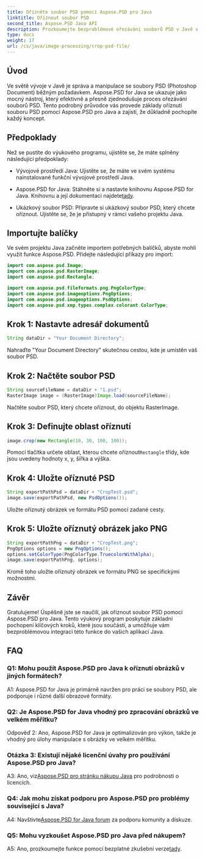 ```yaml
---
title: Ořízněte soubor PSD pomocí Aspose.PSD pro Java
linktitle: Oříznout soubor PSD
second_title: Aspose.PSD Java API
description: Prozkoumejte bezproblémové ořezávání souborů PSD v Javě s Aspose.PSD. Bez námahy integrujte přesnost a efektivitu do svých úkolů při manipulaci s obrázky.
type: docs
weight: 17
url: /cs/java/image-processing/crop-psd-file/
---
```

## Úvod

Ve světě vývoje v Javě je správa a manipulace se soubory PSD (Photoshop Document) běžným požadavkem. Aspose.PSD for Java se ukazuje jako mocný nástroj, který efektivně a přesně zjednodušuje proces ořezávání souborů PSD. Tento podrobný průvodce vás provede základy oříznutí souboru PSD pomocí Aspose.PSD pro Java a zajistí, že důkladně pochopíte každý koncept.

## Předpoklady

Než se pustíte do výukového programu, ujistěte se, že máte splněny následující předpoklady:

- Vývojové prostředí Java: Ujistěte se, že máte ve svém systému nainstalované funkční vývojové prostředí Java.

-  Aspose.PSD for Java: Stáhněte si a nastavte knihovnu Aspose.PSD for Java. Knihovnu a její dokumentaci najdete[tady](https://reference.aspose.com/psd/java/).

- Ukázkový soubor PSD: Připravte si ukázkový soubor PSD, který chcete oříznout. Ujistěte se, že je přístupný v rámci vašeho projektu Java.

## Importujte balíčky

Ve svém projektu Java začněte importem potřebných balíčků, abyste mohli využít funkce Aspose.PSD. Přidejte následující příkazy pro import:

```java
import com.aspose.psd.Image;
import com.aspose.psd.RasterImage;
import com.aspose.psd.Rectangle;

import com.aspose.psd.fileformats.png.PngColorType;
import com.aspose.psd.imageoptions.PngOptions;
import com.aspose.psd.imageoptions.PsdOptions;
import com.aspose.psd.xmp.types.complex.colorant.ColorType;
```

## Krok 1: Nastavte adresář dokumentů

```java
String dataDir = "Your Document Directory";
```

Nahraďte "Your Document Directory" skutečnou cestou, kde je umístěn váš soubor PSD.

## Krok 2: Načtěte soubor PSD

```java
String sourceFileName = dataDir + "1.psd";
RasterImage image = (RasterImage)Image.load(sourceFileName);
```

Načtěte soubor PSD, který chcete oříznout, do objektu RasterImage.

## Krok 3: Definujte oblast oříznutí

```java
image.crop(new Rectangle(10, 30, 100, 100));
```

 Pomocí tlačítka určete oblast, kterou chcete oříznout`Rectangle` třídy, kde jsou uvedeny hodnoty x, y, šířka a výška.

## Krok 4: Uložte oříznuté PSD

```java
String exportPathPsd = dataDir + "CropTest.psd";
image.save(exportPathPsd, new PsdOptions());
```

Uložte oříznutý obrázek ve formátu PSD pomocí zadané cesty.

## Krok 5: Uložte oříznutý obrázek jako PNG

```java
String exportPathPng = dataDir + "CropTest.png";
PngOptions options = new PngOptions();
options.setColorType(PngColorType.TruecolorWithAlpha);
image.save(exportPathPng, options);
```

Kromě toho uložte oříznutý obrázek ve formátu PNG se specifickými možnostmi.

## Závěr

Gratulujeme! Úspěšně jste se naučili, jak oříznout soubor PSD pomocí Aspose.PSD pro Java. Tento výukový program poskytuje základní pochopení klíčových kroků, které jsou součástí, a umožňuje vám bezproblémovou integraci této funkce do vašich aplikací Java.

## FAQ

### Q1: Mohu použít Aspose.PSD pro Java k oříznutí obrázků v jiných formátech?

A1: Aspose.PSD for Java je primárně navržen pro práci se soubory PSD, ale podporuje i různé další obrazové formáty.

### Q2: Je Aspose.PSD for Java vhodný pro zpracování obrázků ve velkém měřítku?

Odpověď 2: Ano, Aspose.PSD for Java je optimalizován pro výkon, takže je vhodný pro úlohy manipulace s obrázky ve velkém měřítku.

### Otázka 3: Existují nějaké licenční úvahy pro používání Aspose.PSD pro Java?

 A3: Ano, viz[Aspose.PSD pro stránku nákupu Java](https://purchase.aspose.com/buy) pro podrobnosti o licencích.

### Q4: Jak mohu získat podporu pro Aspose.PSD pro problémy související s Java?

 A4: Navštivte[Aspose.PSD for Java forum](https://forum.aspose.com/c/psd/34) za podporu komunity a diskuze.

### Q5: Mohu vyzkoušet Aspose.PSD pro Java před nákupem?

 A5: Ano, prozkoumejte funkce pomocí bezplatné zkušební verze[tady](https://releases.aspose.com/).